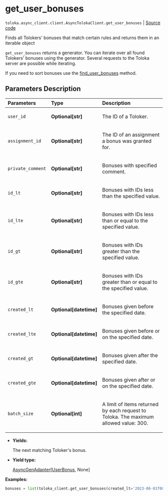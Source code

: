 # get_user_bonuses
`toloka.async_client.client.AsyncTolokaClient.get_user_bonuses` | [Source code](https://github.com/Toloka/toloka-kit/blob/v1.2.3/src/client/__init__.py#L0)

Finds all Tolokers' bonuses that match certain rules and returns them in an iterable object


`get_user_bonuses` returns a generator. You can iterate over all found Tolokers' bonuses using the generator. Several requests to the Toloka server are possible while iterating.

If you need to sort bonuses use the [find_user_bonuses](toloka.client.TolokaClient.find_user_bonuses.md) method.

## Parameters Description

| Parameters | Type | Description |
| :----------| :----| :-----------|
`user_id`|**Optional\[str\]**|<p>The ID of a Toloker.</p>
`assignment_id`|**Optional\[str\]**|<p>The ID of an assignment a bonus was granted for.</p>
`private_comment`|**Optional\[str\]**|<p>Bonuses with specified comment.</p>
`id_lt`|**Optional\[str\]**|<p>Bonuses with IDs less than the specified value.</p>
`id_lte`|**Optional\[str\]**|<p>Bonuses with IDs less than or equal to the specified value.</p>
`id_gt`|**Optional\[str\]**|<p>Bonuses with IDs greater than the specified value.</p>
`id_gte`|**Optional\[str\]**|<p>Bonuses with IDs greater than or equal to the specified value.</p>
`created_lt`|**Optional\[datetime\]**|<p>Bonuses given before the specified date.</p>
`created_lte`|**Optional\[datetime\]**|<p>Bonuses given before or on the specified date.</p>
`created_gt`|**Optional\[datetime\]**|<p>Bonuses given after the specified date.</p>
`created_gte`|**Optional\[datetime\]**|<p>Bonuses given after or on the specified date.</p>
`batch_size`|**Optional\[int\]**|<p>A limit of items returned by each request to Toloka. The maximum allowed value: 300.</p>

* **Yields:**

  The next matching Toloker's bonus.

* **Yield type:**

  [AsyncGenAdapter](toloka.util.async_utils.AsyncGenAdapter.md)\[[UserBonus](toloka.client.user_bonus.UserBonus.md), None\]

**Examples:**


```python
bonuses = list(toloka_client.get_user_bonuses(created_lt='2023-06-01T00:00:00'))
```
